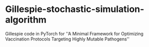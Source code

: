 # Gillespie-stochastic-simulation-algorithm
Gillespie code in PyTorch for ''A Minimal Framework for Optimizing Vaccination Protocols Targeting Highly Mutable Pathogens''
